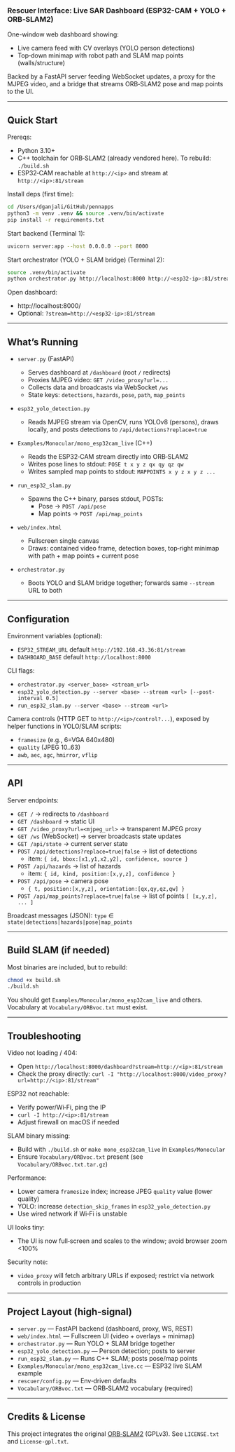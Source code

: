 ### Rescuer Interface: Live SAR Dashboard (ESP32-CAM + YOLO + ORB‑SLAM2)

One-window web dashboard showing:
- Live camera feed with CV overlays (YOLO person detections)
- Top‑down minimap with robot path and SLAM map points (walls/structure)

Backed by a FastAPI server feeding WebSocket updates, a proxy for the MJPEG video, and a bridge that streams ORB‑SLAM2 pose and map points to the UI.

---

## Quick Start

Prereqs:
- Python 3.10+
- C++ toolchain for ORB‑SLAM2 (already vendored here). To rebuild: `./build.sh`
- ESP32‑CAM reachable at `http://<ip>` and stream at `http://<ip>:81/stream`

Install deps (first time):
```bash
cd /Users/dganjali/GitHub/pennapps
python3 -m venv .venv && source .venv/bin/activate
pip install -r requirements.txt
```

Start backend (Terminal 1):
```bash
uvicorn server:app --host 0.0.0.0 --port 8000
```

Start orchestrator (YOLO + SLAM bridge) (Terminal 2):
```bash
source .venv/bin/activate
python orchestrator.py http://localhost:8000 http://<esp32-ip>:81/stream
```

Open dashboard:
- http://localhost:8000/
- Optional: `?stream=http://<esp32-ip>:81/stream`

---

## What’s Running

- `server.py` (FastAPI)
  - Serves dashboard at `/dashboard` (root `/` redirects)
  - Proxies MJPEG video: `GET /video_proxy?url=...`
  - Collects data and broadcasts via WebSocket `/ws`
  - State keys: `detections`, `hazards`, `pose`, `path`, `map_points`

- `esp32_yolo_detection.py`
  - Reads MJPEG stream via OpenCV, runs YOLOv8 (persons), draws locally, and posts detections to `/api/detections?replace=true`

- `Examples/Monocular/mono_esp32cam_live` (C++)
  - Reads the ESP32‑CAM stream directly into ORB‑SLAM2
  - Writes pose lines to stdout: `POSE t x y z qx qy qz qw`
  - Writes sampled map points to stdout: `MAPPOINTS x y z x y z ...`

- `run_esp32_slam.py`
  - Spawns the C++ binary, parses stdout, POSTs:
    - Pose → `POST /api/pose`
    - Map points → `POST /api/map_points`

- `web/index.html`
  - Fullscreen single canvas
  - Draws: contained video frame, detection boxes, top‑right minimap with path + map points + current pose

- `orchestrator.py`
  - Boots YOLO and SLAM bridge together; forwards same `--stream` URL to both

---

## Configuration

Environment variables (optional):
- `ESP32_STREAM_URL` default `http://192.168.43.36:81/stream`
- `DASHBOARD_BASE` default `http://localhost:8000`

CLI flags:
- `orchestrator.py <server_base> <stream_url>`
- `esp32_yolo_detection.py --server <base> --stream <url> [--post-interval 0.5]`
- `run_esp32_slam.py --server <base> --stream <url>`

Camera controls (HTTP GET to `http://<ip>/control?...`), exposed by helper functions in YOLO/SLAM scripts:
- `framesize` (e.g., 6=VGA 640x480)
- `quality` (JPEG 10..63)
- `awb`, `aec`, `agc`, `hmirror`, `vflip`

---

## API

Server endpoints:
- `GET /` → redirects to `/dashboard`
- `GET /dashboard` → static UI
- `GET /video_proxy?url=<mjpeg_url>` → transparent MJPEG proxy
- `GET /ws` (WebSocket) → server broadcasts state updates
- `GET /api/state` → current server state
- `POST /api/detections?replace=true|false` → list of detections
  - item: `{ id, bbox:[x1,y1,x2,y2], confidence, source }`
- `POST /api/hazards` → list of hazards
  - item: `{ id, kind, position:[x,y,z], confidence }`
- `POST /api/pose` → camera pose
  - `{ t, position:[x,y,z], orientation:[qx,qy,qz,qw] }`
- `POST /api/map_points?replace=true|false` → list of points `[ [x,y,z], ... ]`

Broadcast messages (JSON): `type` ∈ `state|detections|hazards|pose|map_points`

---

## Build SLAM (if needed)

Most binaries are included, but to rebuild:
```bash
chmod +x build.sh
./build.sh
```
You should get `Examples/Monocular/mono_esp32cam_live` and others. Vocabulary at `Vocabulary/ORBvoc.txt` must exist.

---

## Troubleshooting

Video not loading / 404:
- Open `http://localhost:8000/dashboard?stream=http://<ip>:81/stream`
- Check the proxy directly: `curl -I "http://localhost:8000/video_proxy?url=http://<ip>:81/stream"`

ESP32 not reachable:
- Verify power/Wi‑Fi, ping the IP
- `curl -I http://<ip>:81/stream`
- Adjust firewall on macOS if needed

SLAM binary missing:
- Build with `./build.sh` or `make mono_esp32cam_live` in `Examples/Monocular`
- Ensure `Vocabulary/ORBvoc.txt` present (see `Vocabulary/ORBvoc.txt.tar.gz`)

Performance:
- Lower camera `framesize` index; increase JPEG `quality` value (lower quality)
- YOLO: increase `detection_skip_frames` in `esp32_yolo_detection.py`
- Use wired network if Wi‑Fi is unstable

UI looks tiny:
- The UI is now full‑screen and scales to the window; avoid browser zoom <100%

Security note:
- `video_proxy` will fetch arbitrary URLs if exposed; restrict via network controls in production

---

## Project Layout (high‑signal)

- `server.py` — FastAPI backend (dashboard, proxy, WS, REST)
- `web/index.html` — Fullscreen UI (video + overlays + minimap)
- `orchestrator.py` — Run YOLO + SLAM bridge together
- `esp32_yolo_detection.py` — Person detection; posts to server
- `run_esp32_slam.py` — Runs C++ SLAM; posts pose/map points
- `Examples/Monocular/mono_esp32cam_live.cc` — ESP32 live SLAM example
- `rescuer/config.py` — Env‑driven defaults
- `Vocabulary/ORBvoc.txt` — ORB‑SLAM2 vocabulary (required)

---

## Credits & License

This project integrates the original [ORB‑SLAM2](https://github.com/raulmur/ORB_SLAM2) (GPLv3). See `LICENSE.txt` and `License-gpl.txt`.
